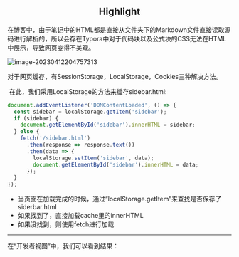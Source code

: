 <center><h2>
    Highlight
</center>



在博客中，由于笔记中的HTML都是直接从文件夹下的Markdown文件直接读取源码进行解析的，所以会存在Typora中对于代码块以及公式块的CSS无法在HTML中展示，导致网页变得不美观。

![image-20230412204757313](.\img\image-20230412204757313.png)

​		对于网页缓存，有SessionStorage，LocalStorage，Cookies三种解决方法。

​		在此，我们采用LocalStorage的方法来缓存sidebar.html:

~~~js
document.addEventListener('DOMContentLoaded', () => {
  const sidebar = localStorage.getItem('sidebar');
  if (sidebar) {
    document.getElementById('sidebar').innerHTML = sidebar;
  } else {
    fetch('/sidebar.html')
      .then(response => response.text())
      .then(data => {
        localStorage.setItem('sidebar', data);
        document.getElementById('sidebar').innerHTML = data;
      });
  }
});
~~~

- 当页面在加载完成的时候，通过“localStorage.getItem”来查找是否保存了siderbar.html
- 如果找到了，直接加载cache里的innerHTML
- 如果没找到，则使用fetch进行加载

------

在“开发者视图”中，我们可以看到结果：

